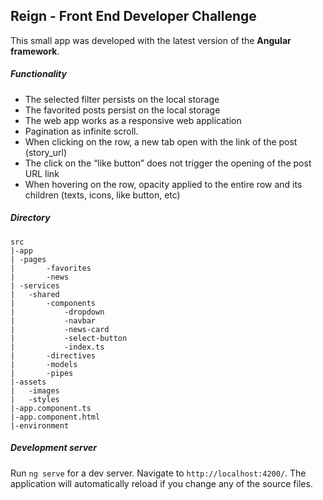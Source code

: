 ## Reign - Front End Developer Challenge

This small app was developed with the latest version of the **Angular framework**.

##### Functionality

- The selected filter persists on the local storage
- The favorited posts persist on the local storage
- The web app works as a responsive web application
- Pagination as infinite scroll.
- When clicking on the row, a new tab open with the link of the post (story_url)
- The click on the “like button” does not trigger the opening of the post URL link
-  When hovering on the row, opacity applied to the entire row and its children (texts, icons, like button, etc)

##### Directory

```
src
|-app
| -pages
|		-favorites
|		-news
| -services
|	-shared
|		-components
|			-dropdown
|			-navbar
|			-news-card
|			-select-button
|			-index.ts
|		-directives
|		-models
|		-pipes
|-assets
|	-images
|	-styles
|-app.component.ts
|-app.component.html
|-environment

```

##### Development server

Run `ng serve` for a dev server. Navigate to `http://localhost:4200/`. The application will automatically reload if you change any of the source files.